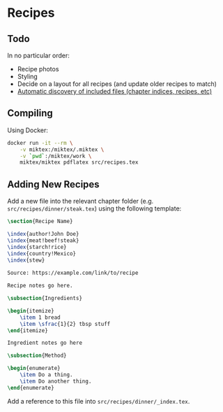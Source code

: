 # Recipes

## Todo

In no particular order:

* Recipe photos
* Styling
* Decide on a layout for all recipes (and update older recipes to match)
* [Automatic discovery of included files (chapter indices, recipes, etc)](https://tex.stackexchange.com/questions/200937/how-to-automatically-include-several-text-documents-into-a-latex-document)

## Compiling

Using Docker:

```sh
docker run -it --rm \
    -v miktex:/miktex/.miktex \
    -v `pwd`:/miktex/work \
    miktex/miktex pdflatex src/recipes.tex
```

## 

## Adding New Recipes

Add a new file into the relevant chapter folder (e.g. `src/recipes/dinner/steak.tex`) using the following template:

```latex
\section{Recipe Name}

\index{author!John Doe}
\index{meat!beef!steak}
\index{starch!rice}
\index{country!Mexico}
\index{stew}
  
Source: https://example.com/link/to/recipe

Recipe notes go here.

\subsection{Ingredients}

\begin{itemize}
    \item 1 bread
    \item \sfrac{1}{2} tbsp stuff
\end{itemize}

Ingredient notes go here

\subsection{Method}

\begin{enumerate}
    \item Do a thing.
    \item Do another thing.
\end{enumerate}
```

Add a reference to this file into `src/recipes/dinner/_index.tex`.

